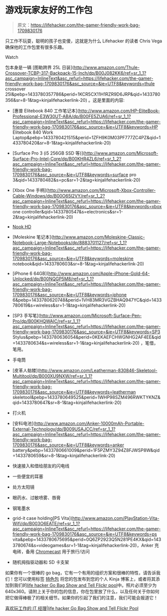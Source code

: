 # 游戏玩家友好的工作包

> 原文：<https://lifehacker.com/the-gamer-friendly-work-bag-1709830176>

只工作不玩耍，聪明的孩子也变傻，这就是为什么 Lifehacker 的读者 Chris Vega 确保他的工作包里有很多乐趣。

Watch

包本身是一辆 [图勒跨界 25L 日装](http://www.amazon.com/Thule-Crossover-TCBP-317-Backpack-15-Inch/dp/B00J082KK6/ref=sr_1_1?asc_campaign=InlineText&asc_refurl=https://lifehacker.com/the-gamer-friendly-work-bag-1709830176&asc_source=&ie=UTF8&keywords=thule crossover 25l&pebp=1433780357786&perid=1KCR5CX11H1RZR9D6JRP&qid=1433780356&sr=8-1&tag=kinjalifehackerlink-20) 。这是里面的内容:

*   [惠普 Elitebook 840 工作笔记本](http://www.amazon.com/HP-EliteBook-Professional-E3W30UT-ABA/dp/B00FE5ZUA6/ref=sr_1_1?asc_campaign=InlineText&asc_refurl=https://lifehacker.com/the-gamer-friendly-work-bag-1709830176&asc_source=&ie=UTF8&keywords=HP Elitebook 840 Work Laptop&pebp=1433780421515&perid=1ZFH9K0M03PF777ZC4PZ&qid=1433780420&sr=8-1&tag=kinjalifehackerlink-20)
*   [Surface Pro 3 (i5 256GB SSD 等)](http://www.amazon.com/Microsoft-Surface-Pro-Intel-Core/dp/B00KHR4ZL6/ref=sr_1_2?asc_campaign=InlineText&asc_refurl=https://lifehacker.com/the-gamer-friendly-work-bag-1709830176&asc_source=&ie=UTF8&keywords=surface pro 3&qid=1433780482&s=pc&sr=1-2&tag=kinjalifehackerlink-20)
*   [Xbox One 手柄](http://www.amazon.com/Microsoft-Xbox-Controller-Cable-Windows/dp/B00O65I2VY/ref=sr_1_2?asc_campaign=InlineText&asc_refurl=https://lifehacker.com/the-gamer-friendly-work-bag-1709830176&asc_source=&ie=UTF8&keywords=xbox one controller&qid=1433780547&s=electronics&sr=1-2&tag=kinjalifehackerlink-20)

*   [Nook HD](http://www.barnesandnoble.com/p/samsung-galaxy-tab-4-nook-7-inch-barnes-noble/1119732448)

*   [Moleskine 笔记本](http://www.amazon.com/Moleskine-Classic-Notebook-Large-Notebooks/dp/8883701127/ref=sr_1_1?asc_campaign=InlineText&asc_refurl=https://lifehacker.com/the-gamer-friendly-work-bag-1709830176&asc_source=&ie=UTF8&keywords=moleskine notebook&qid=1433780603&sr=8-1&tag=kinjalifehackerlink-20)

*   [iPhone 6 64GB](http://www.amazon.com/Apple-iPhone-Gold-64-Unlocked/dp/B00NQGP5M8/ref=sr_1_1?asc_campaign=InlineText&asc_refurl=https://lifehacker.com/the-gamer-friendly-work-bag-1709830176&asc_source=&ie=UTF8&keywords=iphone 6&pebp=1433780620748&perid=1VH83MR3VGZBHAQ947YC&qid=1433780619&s=wireless&sr=1-1&tag=kinjalifehackerlink-20)

*   [SP3 手写笔](http://www.amazon.com/Microsoft-Surface-Pen-Pro/dp/B00KHQWAIC/ref=sr_1_1?asc_campaign=InlineText&asc_refurl=https://lifehacker.com/the-gamer-friendly-work-bag-1709830176&asc_source=&ie=UTF8&keywords=SP3 Stylus&pebp=1433780636054&perid=0KEKAEFCHWGNHG2AF4EE&qid=1433780634&s=wireless&sr=1-1&tag=kinjalifehackerlink-20) ，笔借，笔用。

*   手电筒

*   [皮革人骷髅](http://www.amazon.com/Leatherman-830846-Skeletool-Multitool/dp/B000XU9NXW/ref=sr_1_1?asc_campaign=InlineText&asc_refurl=https://lifehacker.com/the-gamer-friendly-work-bag-1709830176&asc_source=&ie=UTF8&keywords=leatherman skeletool&pebp=1433780649525&perid=1WHP98SZM496RWKTYKNZ&qid=1433780647&sr=8-1&tag=kinjalifehackerlink-20)

*   打火机

*   [安科电池](http://www.amazon.com/Anker-10000mAh-Portable-External-Technology/dp/B009USAJCC/ref=sr_1_1?asc_campaign=InlineText&asc_refurl=https://lifehacker.com/the-gamer-friendly-work-bag-1709830176&asc_source=&ie=UTF8&keywords=anker battery&pebp=1433780661009&perid=1F5PZMY3Z94Z8FJWSP8W&qid=1433780659&sr=8-1&tag=kinjalifehackerlink-20)

*   快速接入和借给朋友的闪电线

*   一些便宜的耳塞

*   处方太阳镜

*   眼药水、过敏喷雾、唇膏

*   钢笔墨水

*   grid-it case holding[PS Vita](http://www.amazon.com/PlayStation-Vita-Wifi/dp/B003O6EATE/ref=sr_1_1?asc_campaign=InlineText&asc_refurl=https://lifehacker.com/the-gamer-friendly-work-bag-1709830176&asc_source=&ie=UTF8&keywords=ps vita&pebp=1433780675695&perid=0Q6ZP2923Q5N281PE4KX&qid=1433780674&s=videogames&sr=1-1&tag=kinjalifehackerlink-20)，Anker 充电砖，备用 [Chromecast](https://www.google.com/chrome/devices/chromecast/) 用于旅行/访问

*   随机拇指驱动器和 SD 卡支架

如果你有一个很棒的 go bag，它有一个有用的组织方案和很棒的特性，请告诉我们！您可以使用标签 [特色包](http://kinja.com/tag/featured-bag) 将您的包发布到您的个人 Kinja 博客上，或者将其添加到我们的[life hacker Go Bag Show and Tell Flickr pool](http://www.flickr.com/groups/2301352@N21)中。照片必须至少为 640x360。请附上关于你的包的信息，你在包里放了什么，以及任何关于你如何把它做得棒极了的相关细节。如果你的引起了我们的注意，我们可能会报道它！

[喜欢玩工作的 IT 经理](https://www.flickr.com/photos/51739818@N07/17493142918/in/pool-2301352@N21/)|[life hacker Go Bag Show and Tell Flickr Pool](http://www.flickr.com/groups/2301352@N21)